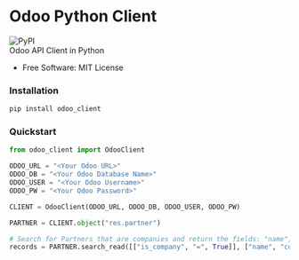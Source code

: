 Odoo Python Client
===============================

![PyPI](https://img.shields.io/pypi/v/odoo-client?style=flat-square)  
Odoo API Client in Python

- Free Software: MIT License

### Installation

```sh
pip install odoo_client
```

### Quickstart
```python
from odoo_client import OdooClient

ODOO_URL = "<Your Odoo URL>"
ODOO_DB = "<Your Odoo Database Name>"
ODOO_USER = "<Your Odoo Username>"
ODOO_PW = "<Your Odoo Password>"

CLIENT = OdooClient(ODOO_URL, ODOO_DB, ODOO_USER, ODOO_PW)

PARTNER = CLIENT.object("res.partner")

# Search for Partners that are companies and return the fields: "name", "country_id" and "comment"
records = PARTNER.search_read([["is_company", "=", True]], ["name", "country_id", "comment"])
```
